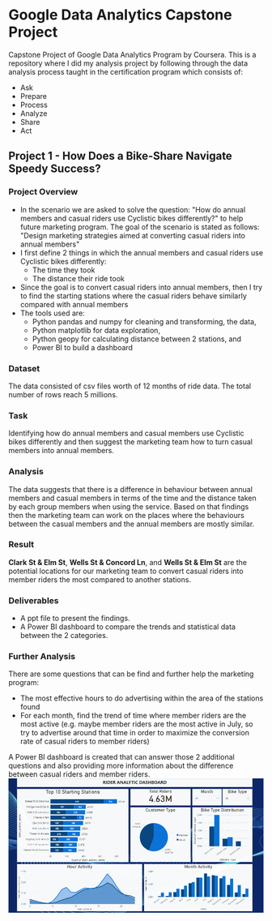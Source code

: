# Google Data Analytics Capstone Project

Capstone Project of Google Data Analytics Program by Coursera.
This is a repository where I did my analysis project by following through the data analysis process taught in the certification program which consists of:

- Ask
- Prepare
- Process
- Analyze
- Share
- Act

## Project 1 - How Does a Bike-Share Navigate Speedy Success?

### Project Overview

- In the scenario we are asked to solve the question: "How do annual members and casual riders use Cyclistic bikes differently?" to help future marketing program. The goal of the scenario is stated as follows: "Design marketing strategies aimed at converting casual riders into annual members"
- I first define 2 things in which the annual members and casual riders use Cyclistic bikes differently: 
    - The time they took
    - The distance their ride took
- Since the goal is to convert casual riders into annual members, then I try to find the starting stations where the casual riders behave similarly compared with annual members
- The tools used are:
    - Python pandas and numpy for cleaning and transforming, the data,
    - Python matplotlib for data exploration,
    - Python geopy for calculating distance between 2 stations, and 
    - Power BI to build a dashboard

### Dataset

The data consisted of csv files worth of 12 months of ride data. The total number of rows reach 5 millions.

### Task

Identifying how do annual members and casual members use Cyclistic bikes differently and then suggest the marketing team how to turn casual members into annual members.

### Analysis

The data suggests that there is a difference in behaviour between annual members and casual members in terms of the time and the distance taken by each group members when using the service. Based on that findings then the marketing team can work on the places where the behaviours between the casual members and the annual members are mostly similar.

### Result

**Clark St & Elm St**, **Wells St & Concord Ln**, and **Wells St & Elm St** are the potential locations for our marketing team to convert casual riders into member riders the most compared to another stations.

### Deliverables

- A ppt file to present the findings.
- A Power BI dashboard to compare the trends and statistical data between the 2 categories.

### Further Analysis

There are some questions that can be find and further help the marketing program:
- The most effective hours to do advertising within the area of the stations found
- For each month, find the trend of time where member riders are the most active (e.g. maybe member riders are the most active in July, so try to advertise around that time in order to maximize the conversion rate of casual riders to member riders)

A Power BI dashboard is created that can answer those 2 additional questions and also providing more information about the difference between casual riders and member riders.
![Power BI Dashboard](./results/Rider_Analytic_Dashboard.PNG)
